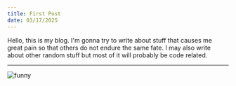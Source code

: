 ```yaml
---
title: First Post
date: 03/17/2025
---
```

Hello, this is my blog. I'm gonna try to write about stuff that causes me great pain so that others do not endure the same fate.
I may also write about other random stuff but most of it will probably be code related.

---

![funny](https://media1.tenor.com/m/PCc_ZAw61kEAAAAd/emoji-happy.gif)